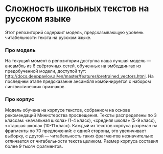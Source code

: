 # Сложность школьных текстов на русском языке

Этот репозиторий содержит модель, предсказывающую уровень читабельности текста на русском языке.

### Про модель
На текущий момент в репозитории доступна наша лучшая модель — ансамбль из 6 свёрточных сетей, обученных на эмбеддингах из предобученной модели, доступой тут: http://docs.deeppavlov.ai/en/master/features/pretrained_vectors.html.
На последнем этапе предсказание ансамбля комбинируется с набором лингвистических признаков. 

### Про корпус
Модель обучена на корпусе текстов, собранном на основе рекомендаций Министерства просвещения.
Тексты распределены по 3 классам: «начальная школа» (1-4 класс), «средняя школа» (5-9 класс), «старшая школа» (10-11 класс).
Каждый из текстов корпуса разрезан на фрагменты по 70 предложений: с одной стороны, это увеличивает выборку, с другой — читабельность таких фрагментов незначительно отличается от читабельности текста целиком.
Размер корпуса составил более 9 тысяч фрагментов.